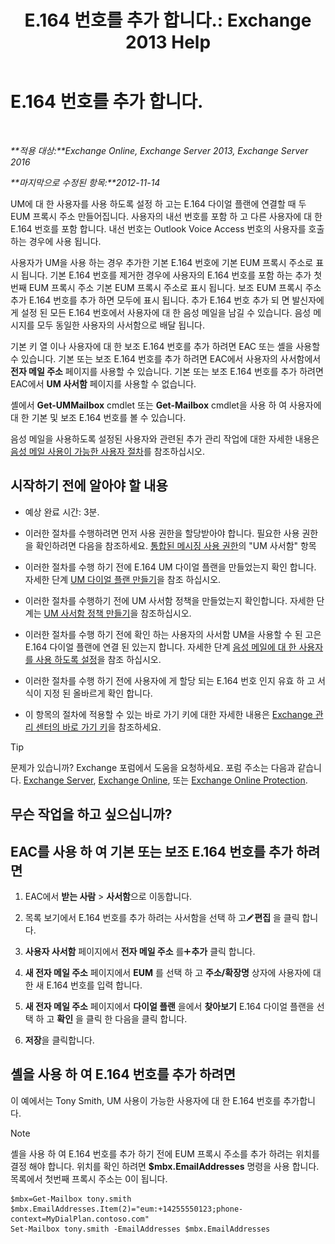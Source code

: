﻿---
title: 'E.164 번호를 추가 합니다.: Exchange 2013 Help'
TOCTitle: E.164 번호를 추가 합니다.
ms:assetid: fab86207-be03-40ef-9fea-045a50f3d122
ms:mtpsurl: https://technet.microsoft.com/ko-kr/library/JJ662762(v=EXCHG.150)
ms:contentKeyID: 50556103
ms.date: 05/22/2018
mtps_version: v=EXCHG.150
ms.translationtype: MT
---

# E.164 번호를 추가 합니다.

 

_**적용 대상:**Exchange Online, Exchange Server 2013, Exchange Server 2016_

_**마지막으로 수정된 항목:**2012-11-14_

UM에 대 한 사용자를 사용 하도록 설정 하 고는 E.164 다이얼 플랜에 연결할 때 두 EUM 프록시 주소 만들어집니다. 사용자의 내선 번호를 포함 하 고 다른 사용자에 대 한 E.164 번호를 포함 합니다. 내선 번호는 Outlook Voice Access 번호의 사용자를 호출 하는 경우에 사용 됩니다.

사용자가 UM을 사용 하는 경우 추가한 기본 E.164 번호에 기본 EUM 프록시 주소로 표시 됩니다. 기본 E.164 번호를 제거한 경우에 사용자의 E.164 번호를 포함 하는 추가 첫번째 EUM 프록시 주소 기본 EUM 프록시 주소로 표시 됩니다. 보조 EUM 프록시 주소 추가 E.164 번호를 추가 하면 모두에 표시 됩니다. 추가 E.164 번호 추가 되 면 발신자에 게 설정 된 모든 E.164 번호에서 사용자에 대 한 음성 메일을 남길 수 있습니다. 음성 메시지를 모두 동일한 사용자의 사서함으로 배달 됩니다.

기본 키 열 이나 사용자에 대 한 보조 E.164 번호를 추가 하려면 EAC 또는 셸을 사용할 수 있습니다. 기본 또는 보조 E.164 번호를 추가 하려면 EAC에서 사용자의 사서함에서 **전자 메일 주소** 페이지를 사용할 수 있습니다. 기본 또는 보조 E.164 번호를 추가 하려면 EAC에서 **UM 사서함** 페이지를 사용할 수 없습니다.

셸에서 **Get-UMMailbox** cmdlet 또는 **Get-Mailbox** cmdlet을 사용 하 여 사용자에 대 한 기본 및 보조 E.164 번호를 볼 수 있습니다.

음성 메일을 사용하도록 설정된 사용자와 관련된 추가 관리 작업에 대한 자세한 내용은 [음성 메일 사용이 가능한 사용자 절차](voice-mail-enabled-user-procedures-exchange-2013-help.md)를 참조하십시오.

## 시작하기 전에 알아야 할 내용

  - 예상 완료 시간: 3분.

  - 이러한 절차를 수행하려면 먼저 사용 권한을 할당받아야 합니다. 필요한 사용 권한을 확인하려면 다음을 참조하세요. [통합된 메시징 사용 권한](unified-messaging-permissions-exchange-2013-help.md)의 "UM 사서함" 항목

  - 이러한 절차를 수행 하기 전에 E.164 UM 다이얼 플랜을 만들었는지 확인 합니다. 자세한 단계 [UM 다이얼 플랜 만들기](create-a-um-dial-plan-exchange-2013-help.md)을 참조 하십시오.

  - 이러한 절차를 수행하기 전에 UM 사서함 정책을 만들었는지 확인합니다. 자세한 단계는 [UM 사서함 정책 만들기](create-a-um-mailbox-policy-exchange-2013-help.md)을 참조하십시오.

  - 이러한 절차를 수행 하기 전에 확인 하는 사용자의 사서함 UM을 사용할 수 된 고은 E.164 다이얼 플랜에 연결 된 있는지 합니다. 자세한 단계 [음성 메일에 대 한 사용자를 사용 하도록 설정](enable-a-user-for-voice-mail-exchange-2013-help.md)을 참조 하십시오.

  - 이러한 절차를 수행 하기 전에 사용자에 게 할당 되는 E.164 번호 인지 유효 하 고 서식이 지정 된 올바르게 확인 합니다.

  - 이 항목의 절차에 적용할 수 있는 바로 가기 키에 대한 자세한 내용은 [Exchange 관리 센터의 바로 가기 키](keyboard-shortcuts-in-the-exchange-admin-center-exchange-online-protection-help.md)을 참조하세요.


> [!TIP]
> 문제가 있습니까? Exchange 포럼에서 도움을 요청하세요. 포럼 주소는 다음과 같습니다. <A href="https://go.microsoft.com/fwlink/p/?linkid=60612">Exchange Server</A>, <A href="https://go.microsoft.com/fwlink/p/?linkid=267542">Exchange Online</A>, 또는 <A href="https://go.microsoft.com/fwlink/p/?linkid=285351">Exchange Online Protection</A>.



## 무슨 작업을 하고 싶으십니까?

## EAC를 사용 하 여 기본 또는 보조 E.164 번호를 추가 하려면

1.  EAC에서 **받는 사람** \> **사서함**으로 이동합니다.

2.  목록 보기에서 E.164 번호를 추가 하려는 사서함을 선택 하 고![편집 아이콘](images/JJ218640.6f53ccb2-1f13-4c02-bea0-30690e6ea71d(EXCHG.150).gif "편집 아이콘")**편집** 을 클릭 합니다.

3.  **사용자 사서함** 페이지에서 **전자 메일 주소** 를![아이콘 추가](images/JJ218640.c1e75329-d6d7-4073-a27d-498590bbb558(EXCHG.150).gif "아이콘 추가")**추가** 클릭 합니다.

4.  **새 전자 메일 주소** 페이지에서 **EUM** 를 선택 하 고 **주소/확장명** 상자에 사용자에 대 한 새 E.164 번호를 입력 합니다.

5.  **새 전자 메일 주소** 페이지에서 **다이얼 플랜** 을에서 **찾아보기** E.164 다이얼 플랜을 선택 하 고 **확인** 을 클릭 한 다음을 클릭 합니다.

6.  **저장**을 클릭합니다.

## 셸을 사용 하 여 E.164 번호를 추가 하려면

이 예에서는 Tony Smith, UM 사용이 가능한 사용자에 대 한 E.164 번호를 추가합니다.


> [!NOTE]
> 셸을 사용 하 여 E.164 번호를 추가 하기 전에 EUM 프록시 주소를 추가 하려는 위치를 결정 해야 합니다. 위치를 확인 하려면 <STRONG>$mbx.EmailAddresses</STRONG> 명령을 사용 합니다. 목록에서 첫번째 프록시 주소는 0이 됩니다.



    $mbx=Get-Mailbox tony.smith
    $mbx.EmailAddresses.Item(2)="eum:+14255550123;phone-context=MyDialPlan.contoso.com"
    Set-Mailbox tony.smith -EmailAddresses $mbx.EmailAddresses

